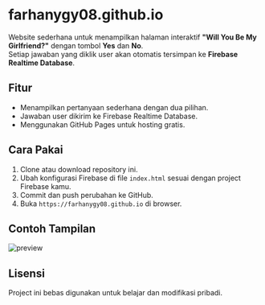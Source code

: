 # farhanygy08.github.io

Website sederhana untuk menampilkan halaman interaktif **"Will You Be My Girlfriend?"** dengan tombol **Yes** dan **No**.  
Setiap jawaban yang diklik user akan otomatis tersimpan ke **Firebase Realtime Database**.

## Fitur
- Menampilkan pertanyaan sederhana dengan dua pilihan.
- Jawaban user dikirim ke Firebase Realtime Database.
- Menggunakan GitHub Pages untuk hosting gratis.

## Cara Pakai
1. Clone atau download repository ini.
2. Ubah konfigurasi Firebase di file `index.html` sesuai dengan project Firebase kamu.
3. Commit dan push perubahan ke GitHub.
4. Buka `https://farhanygy08.github.io` di browser.

## Contoh Tampilan
![preview](https://i.imgur.com/your-image-preview-url.png)

## Lisensi
Project ini bebas digunakan untuk belajar dan modifikasi pribadi.
